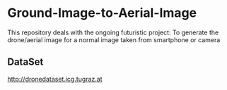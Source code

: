 # Ground-Image-to-Aerial-Image
This repository deals with the ongoing futuristic project: To generate the drone/aerial image for a normal image taken from smartphone or camera
## DataSet
http://dronedataset.icg.tugraz.at
